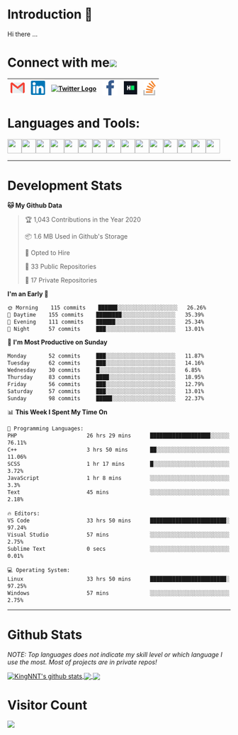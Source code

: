 # Introduction 👋
Hi there ...
# Connect with me<img src="https://github.com/TheDudeThatCode/TheDudeThatCode/blob/master/Assets/Handshake.gif" height="32px">

| [<img src="https://github.com/KingNNT/KingNNT/blob/master/Assets/Contact-Icon/Gmail.svg" alt="Gmail logo" height="32">](mailto:Dev.KingNNT@gmail.com) | [<img src="https://github.com/KingNNT/KingNNT/blob/master/Assets/Contact-Icon/Linkedin.svg" alt="Linkedin Logo" width="32">](https://in.linkedin.com/in/kingnnt) | [<img src="https://github.com/TheDudeThatCode/TheDudeThatCode/blob/master/Assets/Twitter.svg" alt="Twitter Logo" width="32">](https://twitter.com/King_NNT) | [<img src="https://github.com/KingNNT/KingNNT/blob/master/Assets/Contact-Icon/facebook.svg" alt="Facebook logo" width="34">](https://facebook.com/Kinggg.NNT) | [<img src="https://github.com/KingNNT/KingNNT/blob/master/Assets/Contact-Icon/HackerRank.svg" alt="HackerRank Logo" width="30">](https://www.hackerrank.com/Dev_KingNNT) | [<img src="https://github.com/KingNNT/KingNNT/blob/master/Assets/Contact-Icon/stackoverflow.svg" alt="Stackoverflow Logo" width="28">](https://stackoverflow.com/users/12560659/king-nnt) 
|:---:|:---:|:---:|:---:|:---:|:---:|

# Languages and Tools:
<img align='left' height="32" width="32" src="https://cdn.jsdelivr.net/npm/simple-icons@v3/icons/visualstudio.svg" />
<img align='left' height="32" width="32" src="https://cdn.jsdelivr.net/npm/simple-icons@v3/icons/sublimetext.svg" />
<img align='left' height="32" width="32" src="https://cdn.jsdelivr.net/npm/simple-icons@v3/icons/visualstudiocode.svg" />
<img align='left' height="32" width="32" src="https://cdn.jsdelivr.net/npm/simple-icons@v3/icons/jetbrains.svg" />

<img align='left' height="32" width="32" src="https://cdn.jsdelivr.net/npm/simple-icons@v3/icons/html5.svg" />
<img align='left' height="32" width="32" src="https://cdn.jsdelivr.net/npm/simple-icons@v3/icons/css3.svg" />
<img align='left' height="32" width="32" src="https://cdn.jsdelivr.net/npm/simple-icons@3.5.0/icons/bootstrap.svg" />

<img align='left' height="32" width="32" src="https://cdn.jsdelivr.net/npm/simple-icons@v3/icons/javascript.svg" />

<img align='left' height="32" width="32" src="https://cdn.jsdelivr.net/npm/simple-icons@v3/icons/php.svg" />
<img align='left' height="32" width="32" src="https://cdn.jsdelivr.net/npm/simple-icons@v3/icons/laravel.svg" />
<img align='left' height="32" width="32" src="https://cdn.jsdelivr.net/npm/simple-icons@3.5.0/icons/java.svg" />

<img align='left' height="32" width="32" src="https://cdn.jsdelivr.net/npm/simple-icons@v3/icons/mysql.svg" />
<img align='left' height="32" width="32" src="https://cdn.jsdelivr.net/npm/simple-icons@3.5.0/icons/microsoftsqlserver.svg" />
<img align='left' height="32" width="32" src="https://cdn.jsdelivr.net/npm/simple-icons@v3/icons/mongodb.svg" />
<img align='left' height="32" width="32" src="https://cdn.jsdelivr.net/npm/simple-icons@v3/icons/sqlite.svg" />

<br>
<br>

---

# Development Stats
<!--START_SECTION:waka-->
**🐱 My Github Data** 

> 🏆 1,043 Contributions in the Year 2020
 > 
> 📦 1.6 MB Used in Github's Storage 
 > 
> 💼 Opted to Hire
 > 
> 📜 33 Public Repositories
 > 
> 🔑 17 Private Repositories 

**I'm an Early 🐤** 

```text
🌞 Morning    115 commits    ██████░░░░░░░░░░░░░░░░░░░   26.26% 
🌆 Daytime    155 commits    ████████░░░░░░░░░░░░░░░░░   35.39% 
🌃 Evening    111 commits    ██████░░░░░░░░░░░░░░░░░░░   25.34% 
🌙 Night      57 commits     ███░░░░░░░░░░░░░░░░░░░░░░   13.01%

```
📅 **I'm Most Productive on Sunday** 

```text
Monday       52 commits     ███░░░░░░░░░░░░░░░░░░░░░░   11.87% 
Tuesday      62 commits     ███░░░░░░░░░░░░░░░░░░░░░░   14.16% 
Wednesday    30 commits     █░░░░░░░░░░░░░░░░░░░░░░░░   6.85% 
Thursday     83 commits     ████░░░░░░░░░░░░░░░░░░░░░   18.95% 
Friday       56 commits     ███░░░░░░░░░░░░░░░░░░░░░░   12.79% 
Saturday     57 commits     ███░░░░░░░░░░░░░░░░░░░░░░   13.01% 
Sunday       98 commits     █████░░░░░░░░░░░░░░░░░░░░   22.37%

```


📊 **This Week I Spent My Time On** 

```text
💬 Programming Languages: 
PHP                      26 hrs 29 mins      ███████████████████░░░░░░   76.11% 
C++                      3 hrs 50 mins       ██░░░░░░░░░░░░░░░░░░░░░░░   11.06% 
SCSS                     1 hr 17 mins        █░░░░░░░░░░░░░░░░░░░░░░░░   3.72% 
JavaScript               1 hr 8 mins         ░░░░░░░░░░░░░░░░░░░░░░░░░   3.3% 
Text                     45 mins             ░░░░░░░░░░░░░░░░░░░░░░░░░   2.18%

🔥 Editors: 
VS Code                  33 hrs 50 mins      ████████████████████████░   97.24% 
Visual Studio            57 mins             ░░░░░░░░░░░░░░░░░░░░░░░░░   2.75% 
Sublime Text             0 secs              ░░░░░░░░░░░░░░░░░░░░░░░░░   0.01%

💻 Operating System: 
Linux                    33 hrs 50 mins      ████████████████████████░   97.25% 
Windows                  57 mins             ░░░░░░░░░░░░░░░░░░░░░░░░░   2.75%

```


<!--END_SECTION:waka-->

---

# Github Stats

*NOTE: Top languages does not indicate my skill level or which language I use the most. Most of projects are in private repos!*

<a href="https://github.com/KingNNT">
  <img align="center" src="https://github-readme-stats.vercel.app/api?username=KingNNT&show_icons=true&theme=gruvbox&count_private=true" alt="KingNNT's github stats" />
</a>

<a href="https://github.com/KingNNT">
  <img align="center" src="https://github-readme-stats.vercel.app/api/top-langs/?username=KingNNT&layout=compact&theme=gruvbox&count_private=true&how_icons=true" />
</a>

<a href="https://github.com/KingNNT">
  <img align="center" src="https://github-readme-stats.vercel.app/api/pin/?username=KingNNT&repo=MS-Tools&theme=gruvbox" />
</a>

# Visitor Count
<img src="https://profile-counter.glitch.me/KingNNT/count.svg" />
